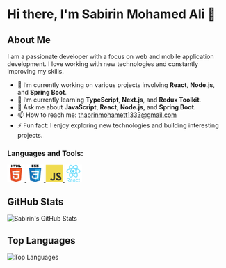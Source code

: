 # Hi there, I'm Sabirin Mohamed Ali 👋

## About Me

I am a passionate developer with a focus on web and mobile application development. I love working with new technologies and constantly improving my skills.

- 🔭 I’m currently working on various projects involving **React**, **Node.js**, and **Spring Boot**.
- 🌱 I’m currently learning **TypeScript**, **Next.js**, and **Redux Toolkit**.
- 💬 Ask me about **JavaScript**, **React**, **Node.js**, and **Spring Boot**.
- 📫 How to reach me: thaprinmohamett1333@gmail.com
- ⚡ Fun fact: I enjoy exploring new technologies and building interesting projects.

### Languages and Tools:

<p align="left">
  <a href="https://www.w3.org/html/" target="_blank" rel="noreferrer"> 
    <img src="https://raw.githubusercontent.com/devicons/devicon/master/icons/html5/html5-original-wordmark.svg" alt="html5" width="40" height="40"/>
  </a> 
  <a href="https://www.w3schools.com/css/" target="_blank" rel="noreferrer"> 
    <img src="https://raw.githubusercontent.com/devicons/devicon/master/icons/css3/css3-original-wordmark.svg" alt="css3" width="40" height="40"/>
  </a> 
  <a href="https://developer.mozilla.org/en-US/docs/Web/JavaScript" target="_blank" rel="noreferrer"> 
    <img src="https://raw.githubusercontent.com/devicons/devicon/master/icons/javascript/javascript-original.svg" alt="javascript" width="40" height="40"/>
  </a>
  <a href="https://reactjs.org/" target="_blank" rel="noreferrer"> 
    <img src="https://raw.githubusercontent.com/devicons/devicon/master/icons/react/react-original-wordmark.svg" alt="react" width="40" height="40"/>
  </a>

</p>


## GitHub Stats

![Sabirin's GitHub Stats](https://github-readme-stats.vercel.app/api?username=SabirinMohamedAli&show_icons=true&hide_border=true)

## Top Languages

![Top Languages](https://github-readme-stats.vercel.app/api/top-langs/?username=SabirinMohamedAli&layout=compact)
